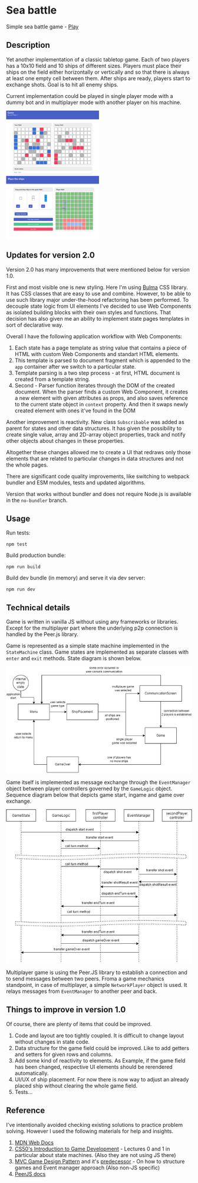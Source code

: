 Sea battle
===
Simple sea battle game - [Play](https://mhz-edu.github.io/sea-battle/)

## Description

Yet another implementation of a classic tabletop game. Each of two players has a 10x10 field and 10 ships of different sizes.
Players must place their ships on the field either horizontally or vertically and so that there is always at least one empty cell between them.
After ships are ready, players start to exchange shots. Goal is to hit all enemy ships.

Current implementation could be played in single player mode with a dummy bot and in multiplayer mode with another player on his machine.

<img src="./sea-battle-screen1.png" alt="Game screenshot 1" width="50%">
<img src="./sea-battle-screen2.png" alt="Game screenshot 2" width="50%">

## Updates for version 2.0

Version 2.0 has many improvements that were mentioned below for version 1.0.

First and most visible one is new styling. Here I'm using [Bulma](https://bulma.io/) CSS library. It has CSS classes that are easy to use and combine. However, to be able to use such library major under-the-hood refactoring has been performed. To decouple state logic from UI elements I've decided to use Web Components as isolated building blocks with their own styles and functions. That decision has also given me an ability to implement state pages templates in sort of declarative way.

Overall I have the following application workflow with Web Components:
 1. Each state has a page template as string value that contains a piece of HTML with custom Web Components and standart HTML elements.
 2. This template is parsed to document fragment which is appended to the `app` container after we switch to a particular state.
 3. Template parsing is a two step process - at first, HTML document is created from a template string.
 4. Second - Parser function iterates through the DOM of the created document. When the parser finds a custom Web Component, it creates a new element with given attributes as props, and also saves reference to the current state object in `context` property. And then it swaps newly created element with ones it've found in the DOM  

Another improvement is reactivity. New class `Subscribable` was added as parent for states and other data structures. It has given the possibility to create single value, array and 2D-array object properties, track and notify other objects about changes in these properties.

Altogether these changes allowed me to create a UI that redraws only those elements that are related to particular changes in data structures and not the whole pages.

There are significant code quality improvements, like switching to webpack bundler and ESM modules, tests and updated algorithms.

Version that works without bundler and does not require Node.js is available in the `no-bundler` branch.

## Usage

Run tests:
```
npm test
```

Build production bundle:
```
npm run build
```

Build dev bundle (in memory) and serve it via dev server:
```
npm run dev
```

## Technical details

Game is written in vanilla JS without using any frameworks or libraries. Except for the multiplayer part where the underlying p2p connection is handled by the Peer.js library.

Game is represented as a simple state machine implemented in the `StateMachine` class. Game states are implemented as separate classes with `enter` and `exit` methods. State diagram is shown below.

![State diagram](./sea-battle-state-diag.png)

Game itself is implemented as message exchange through the `EventManager` object between player controllers governed by the `GameLogic` object. Sequence diagram below that depicts game start, ingame and game over exchange.

![Sequence diagram](./sea-battle-sequence-diag.png)

Multiplayer game is using the Peer.JS library to establish a connection and to send messages between two peers. Froma a game mechanics standpoint, in case of multiplayer, a simple `NetworkPlayer` object is used. It relays messages from `EventManager` to another peer and back.

## Things to improve in version 1.0

Of course, there are plenty of items that could be improved. 

1. Code and layout are too tightly coupled. It is difficult to change layout without changes in state code.
2. Data structure for the game field could be improved. Like to add getters and setters for given rows and columns.
3. Add some kind of reactivity to elements. As Example, if the game field has been changed, respective UI elements should be rerendered automatically.
4. UI/UX of ship placement. For now there is now way to adjust an already placed ship without clearing the whole game field.
5. Tests...

## Reference

I've intentionally avoided checking existing solutions to practice problem solving. However I used the following materials for help and insights.

1. [MDN Web Docs](https://developer.mozilla.org/)
2. [CS50's Introduction to Game Development](https://cs50.harvard.edu/games/) - Lectures 0 and 1 in particular about state machines. (Also they are not using JS there)
3. [MVC Game Design Pattern](https://github.com/wesleywerner/mvc-game-design) and it's [predecessor](http://ezide.com/games/writing-games.html) - On how to structure games and Event manager approach (Also non-JS specific)
4. [PeerJS docs](https://peerjs.com/docs/#api)
